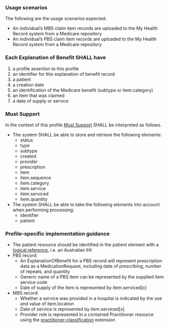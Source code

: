 ### Usage scenarios
The following are the usage scenarios expected:
* An individual’s MBS claim item records are uploaded to the My Health Record system from a Medicare repository
* An individual’s PBS claim item records are uploaded to the My Health Record system from a Medicare repository


### Each Explanation of Benefit SHALL have
1. a profile assertion to this profile
1. an identifier for this explanation of benefit record 
1. a patient
1. a creation date
1. an identification of the Medicare benefit (subtype or item.category)
1. an item that was claimed
1. a date of supply or service


### Must Support
In the context of this profile [Must Support](http://hl7.org/fhir/STU3/conformance-rules.html#mustSupport) SHALL be interpreted as follows.
* The system SHALL be able to store and retrieve the following elements:
    * status
    * type
    * subtype
    * created
    * provider
    * prescription
    * item
    * item.sequence
    * item.category
    * item.service
    * item.serviced
    * item.quantity
* The system SHALL be able to take the following elements into account when performing processing:
    * identifier
    * patient
 
 
### Profile-specific implementation guidance
* The patient resource should be identified in the patient element with a [logical reference](https://www.hl7.org/fhir/STU3/references.html#logical), i.e. an Australian IHI
* PBS record: 
    * An ExplanationOfBenefit for a PBS record will represent prescription data as a MedicationRequest, including date of prescribing, number of repeats, and quantity
    * Generic name of a PBS item can be represented by the supplied item service code
    * Date of supply of the item is represented by item.serviced[x]
* MBS record: 
    * Whether a service was provided in a hospital is indicated by the use and value of item.location
    * Date of service is represented by item.serviced[x]
    * Provider role is represented in a contained Practitioner resource using the [practitioner-classification](http://hl7.org/fhir/STU3/extension-practitioner-classification.html) extension 




